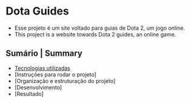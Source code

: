 # Dota Guides 

* Esse projeto é um site voltado para guias de Dota 2, um jogo online.
* This project is a website towards Dota 2 guides, an online game.

## Sumário | Summary

* [Tecnologias utilizadas](https://github.com/lucasalvesb/dota-guides/#tecnologias)
* [Instruções para rodar o projeto]
* [Organização e estruturação do projeto]
* [Desenvolvimento]
* [Resultado]
